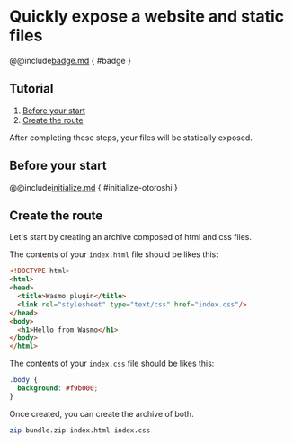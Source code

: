 # Quickly expose a website and static files 

@@include[badge.md](../includes/badge.md) { #badge }

## Tutorial

1. [Before your start](#before-your-start)
2. [Create the route](#create-the-route)

After completing these steps, your files will be statically exposed.

## Before your start

@@include[initialize.md](../includes/initialize.md) { #initialize-otoroshi }

## Create the route

Let's start by creating an archive composed of html and css files.

The contents of your `index.html` file should be likes this:

```html
<!DOCTYPE html>
<html>
<head>
  <title>Wasmo plugin</title>
  <link rel="stylesheet" type="text/css" href="index.css"/>
</head>
<body>
  <h1>Hello from Wasmo</h1>
</body>
</html>
```

The contents of your `index.css` file should be likes this:

```css
.body {
  background: #f9b000;
}
```

Once created, you can create the archive of both.

```bash
zip bundle.zip index.html index.css
```